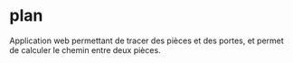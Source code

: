 # plan
Application web permettant de tracer des pièces et des portes, et permet de calculer le chemin entre deux pièces.

